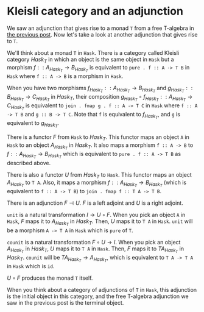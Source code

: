 # Kleisli category and an adjunction

We saw an adjunction that gives rise to a monad `T` from a free T-algebra in [the previous post](../9/t_algebra_adjunction.html). Now let's take a look at another adjunction that gives rise to `T`.

We'll think about a monad `T` in `Hask`. There is a category called Kleisli category $Hask_T$ in which an object is the same object in `Hask` but a morphism $f :: A_{Hask_T} \to B_{Hask_T}$ is equivalent to `pure . f :: A -> T B` in `Hask` where `f :: A -> B` is a morphism in `Hask`.

When you have two morphisms $f_{Hask_T} :: A_{Hask_T} \to B_{Hask_T}$ and $g_{Hask_T} :: B_{Hask_T} \to C_{Hask_T}$ in $Hask_T$, their composition $g_{Hask_T} \circ f_{Hask_T} :: A_{Hask_T} \to C_{Hask_T}$ is equivalent to `join . fmap g . f :: A -> T C` in `Hask` where `f :: A -> T B` and `g :: B -> T C`. Note that `f` is equivalent to $f_{Hask_T}$, and `g` is equivalent to $g_{Hask_T}$.

There is a functor $F$ from `Hask` to $Hask_T$. This functor maps an object `A` in `Hask` to an object $A_{Hask_T}$ in $Hask_T$. It also maps a morphism `f :: A -> B` to $f :: A_{Hask_T} \to B_{Hask_T}$ which is equivalent to `pure . f :: A -> T B` as described above.

There is also a functor $U$ from $Hask_T$ to `Hask`. This functor maps an object $A_{Hask_T}$ to `T A`. Also, it maps a morphism $f :: A_{Hask_T} \to B_{Hask_T}$ (which is equivalent to `f :: A -> T B`) to `join . fmap f :: T A -> T B`.

There is an adjunction $F \dashv U$. $F$ is a left adjoint and $U$ is a right adjoint.

`unit` is a natural transformation $I \to U \circ F$. When you pick an object `A` in `Hask`, $F$ maps it to $A_{Hask_T}$ in $Hask_T$. Then, $U$ maps it to `T A` in `Hask`. `unit` will be a morphism `A -> T A` in `Hask` which is `pure` of `T`.

`counit` is a natural transformation $F \circ U \to I$. When you pick an object $A_{Hask_T}$ in $Hask_T$, $U$ maps it to `T A` in `Hask`. Then, $F$ maps it to $T A_{Hask_T}$ in $Hask_T$. `counit` will be $T A_{Hask_T} \to A_{Hask_T}$, which is equivalent to `T A -> T A` in `Hask` which is `id`.

$U \circ F$ produces the monad `T` itself.

When you think about a category of adjunctions of `T` in `Hask`, this adjunction is the initial object in this category, and the free T-algebra adjunction we saw in the previous post is the terminal object.
